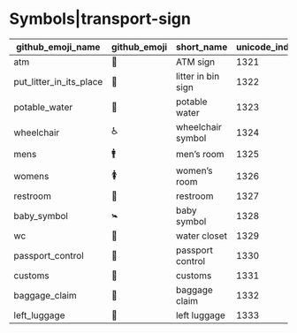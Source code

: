 # Symbols|transport-sign

|github_emoji_name|github_emoji|short_name|unicode_index|
|---|---|---|---|
|atm|:atm:|ATM sign|1321|
|put_litter_in_its_place|:put_litter_in_its_place:|litter in bin sign|1322|
|potable_water|:potable_water:|potable water|1323|
|wheelchair|:wheelchair:|wheelchair symbol|1324|
|mens|:mens:|men’s room|1325|
|womens|:womens:|women’s room|1326|
|restroom|:restroom:|restroom|1327|
|baby_symbol|:baby_symbol:|baby symbol|1328|
|wc|:wc:|water closet|1329|
|passport_control|:passport_control:|passport control|1330|
|customs|:customs:|customs|1331|
|baggage_claim|:baggage_claim:|baggage claim|1332|
|left_luggage|:left_luggage:|left luggage|1333|
